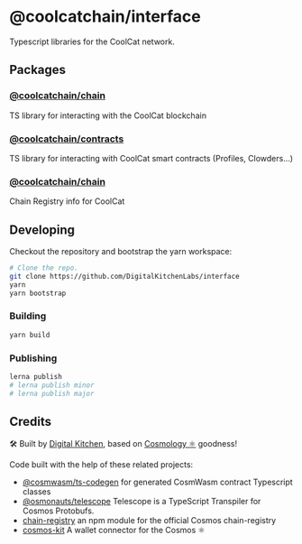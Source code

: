 # @coolcatchain/interface

Typescript libraries for the CoolCat network.

## Packages

### [@coolcatchain/chain](packages/chain)

TS library for interacting with the CoolCat blockchain

### [@coolcatchain/contracts](packages/contracts)

TS library for interacting with CoolCat smart contracts (Profiles, Clowders...)

### [@coolcatchain/chain](packages/info)

Chain Registry info for CoolCat

## Developing

Checkout the repository and bootstrap the yarn workspace:

```sh
# Clone the repo.
git clone https://github.com/DigitalKitchenLabs/interface
yarn
yarn bootstrap
```

### Building

```sh
yarn build
```

### Publishing

```sh
lerna publish
# lerna publish minor
# lerna publish major
```

## Credits

🛠 Built by [Digital Kitchen](https://digitalkitchen.zone/stake), based on [Cosmology ⚛️](https://cosmology.tech/validator) goodness!

Code built with the help of these related projects:

* [@cosmwasm/ts-codegen](https://github.com/CosmWasm/ts-codegen) for generated CosmWasm contract Typescript classes
* [@osmonauts/telescope](https://github.com/osmosis-labs/telescope) Telescope is a TypeScript Transpiler for Cosmos Protobufs.
* [chain-registry](https://github.com/cosmology/chain-registry) an npm module for the official Cosmos chain-registry
* [cosmos-kit](https://github.com/cosmology-tech/cosmos-kit) A wallet connector for the Cosmos ⚛️
